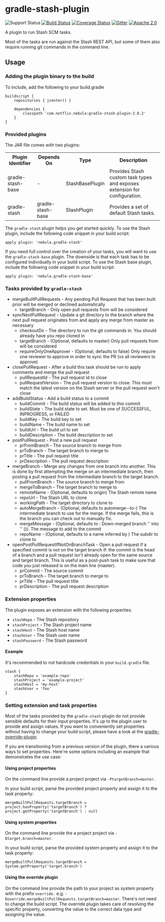 gradle-stash-plugin
=============================
![Support Status](https://img.shields.io/badge/nebula-supported-brightgreen.svg)
[![Build Status](https://travis-ci.org/nebula-plugins/gradle-stash-plugin.svg?branch=master)](https://travis-ci.org/nebula-plugins/gradle-stash-plugin)
[![Coverage Status](https://coveralls.io/repos/nebula-plugins/gradle-stash-plugin/badge.svg?branch=master&service=github)](https://coveralls.io/github/nebula-plugins/gradle-stash-plugin?branch=master)
[![Gitter](https://badges.gitter.im/Join%20Chat.svg)](https://gitter.im/nebula-plugins/gradle-stash-plugin?utm_source=badgeutm_medium=badgeutm_campaign=pr-badge)
[![Apache 2.0](https://img.shields.io/github/license/nebula-plugins/gradle-stash-plugin.svg)](http://www.apache.org/licenses/LICENSE-2.0)

A plugin to run Stash SCM tasks.

Most of the tasks are run against the Stash REST API, but some of them also require running git commands in the command line.

## Usage

### Adding the plugin binary to the build

To include, add the following to your build.gradle

    buildscript {
        repositories { jcenter() }

        dependencies {
            classpath 'com.netflix.nebula:gradle-stash-plugin:3.0.2'
        }
    }

### Provided plugins

The JAR file comes with two plugins:

<table>
    <tr>
        <th>Plugin Identifier</th>
        <th>Depends On</th>
        <th>Type</th>
        <th>Description</th>
    </tr>
    <tr>
        <td>gradle-stash-base</td>
        <td>-</td>
        <td>StashBasePlugin</td>
        <td>Provides Stash custom task types and exposes extension for configuration.</td>
    </tr>
    <tr>
        <td>gradle-stash</td>
        <td>gradle-stash-base</td>
        <td>StashPlugin</td>
        <td>Provides a set of default Stash tasks.</td>
    </tr>
</table>

The `gradle-stash` plugin helps you get started quickly. To use the Stash plugin, include the following code snippet
in your build script:

    apply plugin: 'nebula.gradle-stash'

If you need full control over the creation of your tasks, you will want to use the `gradle-stash-base` plugin. The downside is that each task
has to be configured individually in your build script. To use the Stash base plugin, include the following code snippet
in your build script:

    apply plugin: 'nebula.gradle-stash-base'

### Tasks provided by `gradle-stash`

* mergeBuiltPullRequests - Any pending Pull Request that has been built prior will be merged or declined automatically
    * targetBranch - Only open pull requests from <targetBranch> will be considered
* syncNextPullRequest - Update a git directory to the branch where the next pull request originates from and apply any merge from master as necessary
    * checkoutDir - The directory to run the git commands in.  You should already have you repo cloned in <checkoutDir>
    * targetBranch - (Optional, defaults to master) Only pull requests from <targetBranch> will be considered
    * requireOnlyOneApprover - (Optional, defaults to false) Only require one reviewer to approve in order to sync the PR (vs all reviewers to approve)
* closePullRequest - After a build this task should be run to apply comments and merge the pull request
    * pullRequestId - The pull request id to close
    * pullRequestVersion - The pull request version to close.  This must match the latest version on the Stash server or the pull request won't close
* addBuildStatus - Add a build status to a commit
    * buildCommit - The build status will be added to this commit
    * buildState - The build state to set.  Must be one of SUCCESSFUL, INPROGRESS, or FAILED
    * buildKey - The build key to set
    * buildName - The build name to set
    * buildUrl - The build url to set
    * buildDescription - The build description to set
* postPullRequest - Post a new pull request
    * prFromBranch - The source branch to merge from
    * prToBranch - The target branch to merge to
    * prTitle - The pull request title
    * prDescription - The pull request description
* mergeBranch - Merge any changes from one branch into another.  This is done by first attempting the merge on an intermediate branch, then posting a pull request from the intermediate branch to the target branch.
    * pullFromBranch - The source branch to merge from
    * mergeToBranch - The target branch to merge to
    * remoteName - (Optional, defaults to origin) The Stash remote name
    * repoUrl - The Stash URL to clone
    * workingPath - The target directory to clone to
    * autoMergeBranch - (Optional, defaults to automerge-<pullFromBranch>-to-<mergeToBranch>)  The intermediate branch to use for the merge.  If the merge fails, this is the branch you can check out to manually fix.
    * mergeMessage - (Optional, defaults to : Down-merged branch '<pullFromBranch>' into '<mergeToBranch>' (<autoMergeBranch>)).  The message to add to the commit
    * repoName - (Optional, defaults to a name inferred by <repoUrl>)  The subdir to clone to
* openPostPullRequestIfNotOnBranchTask - Open a pull request if a specified commit is not on the target branch if: the commit is the head of a branch and a pull request isn't already open for the same source and target branch.  This is useful as a post-push task to make sure that code you just released is on the main line (master).
    * prCommit - The source commit
    * prToBranch - The target branch to merge to
    * prTitle - The pull request title
    * prDescription - The pull request description

### Extension properties

The plugin exposes an extension with the following properties:

* `stashRepo` - The Stash repository
* `stashProject` - The Stash project name
* `stashHost` - The Stash host name
* `stashUser` - The Stash user name
* `stashPassword` - The Stash password

#### Example

It's recommended to not hardcode credentials in your `build.gradle` file.

    stash {
        stashRepo = 'example-repo'
        stashProject = 'example-project'
        stashHost = 'my-host'
        stashUser = 'foo'
    }

### Setting extension and task properties

Most of the tasks provided by the `gradle-stash` plugin do not provide sensible defaults for their input properties. It's
up to the plugin user to provide and assign values. If you want to conveniently set properties without having to change your
build script, please have a look at the [gradle-override-plugin](https://github.com/nebula-plugins/gradle-override-plugin).

If you are transitioning from a previous version of the plugin, there a various ways to set properties. Here're some
options including an example that demonstrates the use case:

#### Using project properties

On the command line provide a project project via `-PtargetBranch=master`.

In your build script, parse the provided project property and assign it to the task property:

    mergeBuiltPullRequests.targetBranch = project.hasProperty('targetBranch') ? project.getProperty('targetBranch') : null

#### Using system properties

On the command line provide the a project project via `-Dtarget.branch=master`.

In your build script, parse the provided system property and assign it to the task property:

    mergeBuiltPullRequests.targetBranch = System.getProperty('target.branch')

#### Using the override plugin

On the command line provide the path to your project as system property with the prefix `override.` e.g. `-Doverride.mergeBuiltPullRequests.targetBranch=master`.
There's not need to change the build script. The override plugin takes care of resolving the specific property, converting
the value to the correct data type and assigning the value.

